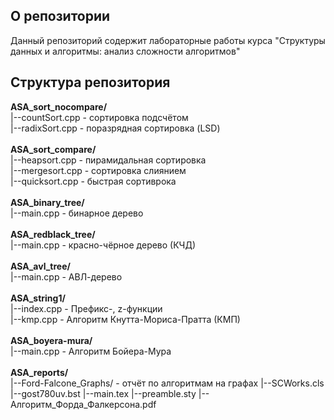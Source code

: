 ## О репозитории
Данный репозиторий содержит лабораторные работы курса "Структуры данных и алгоритмы: анализ сложности алгоритмов"

## Структура репозитория 
**ASA_sort_nocompare/** <br>
|--countSort.cpp - сортировка подсчётом <br>
|--radixSort.cpp - поразрядная сортировка (LSD)<br>
<br>
**ASA_sort_compare/** <br>
|--heapsort.cpp - пирамидальная сортировка <br>
|--mergesort.cpp - сортировка слиянием <br>
|--quicksort.cpp - быстрая сортиврока <br>
<br>
**ASA_binary_tree/**<br>
|--main.cpp - бинарное дерево <br>
<br>
**ASA_redblack_tree/**<br>
|--main.cpp - красно-чёрное дерево (КЧД) <br>
<br>
**ASA_avl_tree/**<br>
|--main.cpp - АВЛ-дерево<br>
<br>
**ASA_string1/**<br>
|--index.cpp - Префикс-, z-функции <br>
|--kmp.cpp - Алгоритм Кнутта-Мориса-Пратта (КМП) <br>
<br>
**ASA_boyera-mura/**<br>
|--main.cpp - Алгоритм Бойера-Мура <br>
<br>
**ASA_reports/**<br>
|--Ford-Falcone_Graphs/ - отчёт по алгоритмам на графах
  |--SCWorks.cls
  |--gost780uv.bst
  |--main.tex
  |--preamble.sty
  |--Алгоритм_Форда_Фалкерсона.pdf

